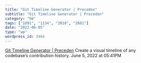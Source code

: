 ```yaml
---
title: "Git Timeline Generator | Preceden"
subtitle: "Git Timeline Generator | Preceden"
category: "96"
tags: ["1091", "1134", "2010", "2081"]
date: "2022-06-05"
type: "wp"
wordpress_id: 3484
---
```

[ Git Timeline Generator | Preceden](https://www.preceden.com/git)
 Create a visual timeline of any codebase’s contribution history.
June 5, 2022 at 05:41PM